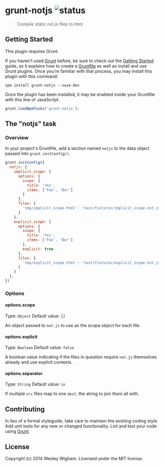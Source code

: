 # grunt-notjs ![status](https://travis-ci.org/weswigham/grunt-notjs.svg)

> Compile static not.js files to html

## Getting Started
This plugin requires Grunt.

If you haven't used [Grunt](http://gruntjs.com/) before, be sure to check out the [Getting Started](http://gruntjs.com/getting-started) guide, as it explains how to create a [Gruntfile](http://gruntjs.com/sample-gruntfile) as well as install and use Grunt plugins. Once you're familiar with that process, you may install this plugin with this command:

```shell
npm install grunt-notjs --save-dev
```

Once the plugin has been installed, it may be enabled inside your Gruntfile with this line of JavaScript:

```js
grunt.loadNpmTasks('grunt-notjs');
```

## The "notjs" task

### Overview
In your project's Gruntfile, add a section named `notjs` to the data object passed into `grunt.initConfig()`.

```js
grunt.initConfig({
  notjs: {
    implicit_scope: {
      options: {
        scope: {
          title: 'Yes', 
          items: ['Foo', 'Bar']
        }
      },
      files: {
        'tmp/implicit_scope.html': 'test/fixtures/implicit_scope.not.js'
      }
    },
    explicit_scope: {
      options: {
        scope: {
          title: 'Yes', 
          items: ['Foo', 'Bar']
        },
        explicit: true
      },
      files: {
        'tmp/explicit_scope.html': 'test/fixtures/explicit_scope.not.js'
      }
    }
  },
})
```

### Options

#### options.scope
Type: `Object`
Default value: `{}`

An object passed to `not.js` to use as the scope object for each file.

#### options.explicit
Type: `Boolean`
Default value: `false`

A boolean value indicating if the files in question require `not.js` themselves already and use explicit contexts.

#### options.separator
Type: `String`
Default value: `\n`

If multiple `src` files map to one `dest`, the string to join them all with.

## Contributing
In lieu of a formal styleguide, take care to maintain the existing coding style. Add unit tests for any new or changed functionality. Lint and test your code using [Grunt](http://gruntjs.com/).

## License
Copyright (c) 2014 Wesley Wigham. Licensed under the MIT license.
